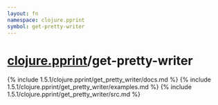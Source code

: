 ```yaml
---
layout: fn
namespace: clojure.pprint
symbol: get-pretty-writer
---
```


# [clojure.pprint](../)/get-pretty-writer

{% include 1.5.1/clojure.pprint/get_pretty_writer/docs.md %}
{% include 1.5.1/clojure.pprint/get_pretty_writer/examples.md %}
{% include 1.5.1/clojure.pprint/get_pretty_writer/src.md %}

